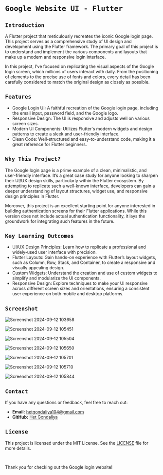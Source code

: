# `Google Website UI - Flutter`

## `Introduction`

A Flutter project that meticulously recreates the iconic Google login page. This project serves as a comprehensive study of UI design and development using the Flutter framework. The primary goal of this project is to understand and implement the various components and layouts that make up a modern and responsive login interface.

In this project, I've focused on replicating the visual aspects of the Google login screen, which millions of users interact with daily. From the positioning of elements to the precise use of fonts and colors, every detail has been carefully considered to match the original design as closely as possible.

## `Features`

- Google Login UI: A faithful recreation of the Google login page, including the email input, password field, and the Google logo.
- Responsive Design: The UI is responsive and adjusts well on various screen sizes.
- Modern UI Components: Utilizes Flutter's modern widgets and design patterns to create a sleek and user-friendly interface.
- Clean Code: Well-structured and easy-to-understand code, making it a great reference for Flutter beginners.

## `Why This Project?`

The Google login page is a prime example of a clean, minimalistic, and user-friendly interface. It’s a great case study for anyone looking to sharpen their UI/UX design skills, particularly within the Flutter ecosystem. By attempting to replicate such a well-known interface, developers can gain a deeper understanding of layout structures, widget use, and responsive design principles in Flutter.

Moreover, this project is an excellent starting point for anyone interested in building authentication screens for their Flutter applications. While this version does not include actual authentication functionality, it lays the groundwork for integrating such features in the future.


## `Key Learning Outcomes`
- UI/UX Design Principles: Learn how to replicate a professional and widely-used user interface with precision.
- Flutter Layouts: Gain hands-on experience with Flutter’s layout widgets, such as Column, Row, Stack, and Container, to create a responsive and visually appealing design.
- Custom Widgets: Understand the creation and use of custom widgets to simplify and modularize the UI components.
- Responsive Design: Explore techniques to make your UI responsive across different screen sizes and orientations, ensuring a consistent user experience on both mobile and desktop platforms.



## `Screenshot`

![Screenshot 2024-09-12 103658](https://github.com/user-attachments/assets/3f8eb8f1-9629-499b-b682-638b08d08789)

![Screenshot 2024-09-12 105451](https://github.com/user-attachments/assets/e5b316ec-7990-44b6-a57a-849a23a4bb3b)

![Screenshot 2024-09-12 105504](https://github.com/user-attachments/assets/824078dd-2aca-47ff-9701-ea8f1d0e7ccc)

![Screenshot 2024-09-12 105650](https://github.com/user-attachments/assets/9c59d948-766d-4bd4-ab78-0857553decdb)

![Screenshot 2024-09-12 105701](https://github.com/user-attachments/assets/73d15d85-d49a-4081-b2ec-9041ae20811c)

![Screenshot 2024-09-12 105710](https://github.com/user-attachments/assets/eef601d3-0514-4541-8bee-76a36a8f334b)

![Screenshot 2024-09-12 105844](https://github.com/user-attachments/assets/763c9305-0b51-4f30-8f44-69c5de43bb5e)

## `Contact`
If you have any questions or feedback, feel free to reach out:

- **Email:** hetgondaliya104@gmail.com
- **GitHub:** [Het Gondaliya](https://github.com/hetgondaliya40)

## `License`
This project is licensed under the MIT License. See the [LICENSE](https://github.com/hetgondaliya40/LICENSE/blob/main/LICENSE) file for more details.

<br>

Thank you for checking out the Google login website!
